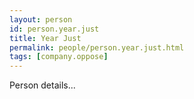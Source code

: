 ```yaml
---
layout: person
id: person.year.just
title: Year Just
permalink: people/person.year.just.html
tags: [company.oppose]
---
```


Person details...
